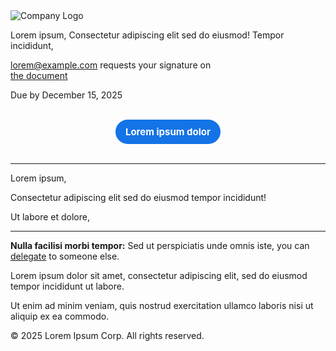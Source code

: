 <img src="https://upload.wikimedia.org/wikipedia/commons/thumb/5/51/Google.png/330px-Google.png" style="max-width: 100%;" alt="Company Logo" />

Lorem ipsum, Consectetur adipiscing elit sed do eiusmod! Tempor incididunt,

lorem@example.com requests your signature on  
[the document](https://example.com/)

Due by December 15, 2025

<div style="text-align: center; margin: 31px 0;">

<a href="https://example.com/" style="background-color: #1473e6; border-color: #1473e6; color: #ffffff!important; border-width: 2px; border-style: solid;
              border-radius: 20px; display: inline-block; height: auto; min-width: 72px; padding: 8px 14px; font-size: 15px; font-weight: 700 !important;
              text-decoration: none; margin: 0; justify-content: center;">Lorem ipsum dolor</a>

</div>

------------------------------------------------------------------------

Lorem ipsum,  
  
Consectetur adipiscing elit sed do eiusmod tempor incididunt!  
  
Ut labore et dolore,  

  

------------------------------------------------------------------------

**Nulla facilisi morbi tempor:** Sed ut perspiciatis unde omnis iste, you can [delegate](https://example.com/) to someone else.

Lorem ipsum dolor sit amet, consectetur adipiscing elit, sed do eiusmod tempor incididunt ut labore.

Ut enim ad minim veniam, quis nostrud exercitation ullamco laboris nisi ut aliquip ex ea commodo.

© 2025 Lorem Ipsum Corp. All rights reserved.

<img src="https://example.com/" style="visibility: hidden; mso-hide: all; color: #ffffff;
                    max-height: 0px; max-width: 0px; opacity: 0; overflow: hidden; border: 0;" alt="Blank Image" />
